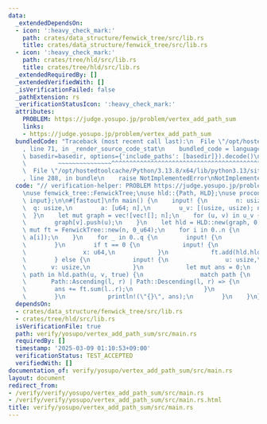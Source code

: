 ```yaml
---
data:
  _extendedDependsOn:
  - icon: ':heavy_check_mark:'
    path: crates/data_structure/fenwick_tree/src/lib.rs
    title: crates/data_structure/fenwick_tree/src/lib.rs
  - icon: ':heavy_check_mark:'
    path: crates/tree/hld/src/lib.rs
    title: crates/tree/hld/src/lib.rs
  _extendedRequiredBy: []
  _extendedVerifiedWith: []
  _isVerificationFailed: false
  _pathExtension: rs
  _verificationStatusIcon: ':heavy_check_mark:'
  attributes:
    PROBLEM: https://judge.yosupo.jp/problem/vertex_add_path_sum
    links:
    - https://judge.yosupo.jp/problem/vertex_add_path_sum
  bundledCode: "Traceback (most recent call last):\n  File \"/opt/hostedtoolcache/Python/3.13.8/x64/lib/python3.13/site-packages/onlinejudge_verify/documentation/build.py\"\
    , line 71, in _render_source_code_stat\n    bundled_code = language.bundle(stat.path,\
    \ basedir=basedir, options={'include_paths': [basedir]}).decode()\n          \
    \         ~~~~~~~~~~~~~~~^^^^^^^^^^^^^^^^^^^^^^^^^^^^^^^^^^^^^^^^^^^^^^^^^^^^^^^^^^^^^^^^^^\n\
    \  File \"/opt/hostedtoolcache/Python/3.13.8/x64/lib/python3.13/site-packages/onlinejudge_verify/languages/rust.py\"\
    , line 288, in bundle\n    raise NotImplementedError\nNotImplementedError\n"
  code: "// verification-helper: PROBLEM https://judge.yosupo.jp/problem/vertex_add_path_sum\n\
    \nuse fenwick_tree::FenwickTree;\nuse hld::{Path, HLD};\nuse proconio::{fastout,\
    \ input};\n\n#[fastout]\nfn main() {\n    input! {\n        n: usize,\n      \
    \  q: usize,\n        a: [u64; n],\n        u_v: [(usize, usize); n - 1],\n  \
    \  }\n    let mut graph = vec![vec![]; n];\n    for (u, v) in u_v {\n        graph[u].push(v);\n\
    \        graph[v].push(u);\n    }\n    let hld = HLD::new(graph, 0);\n    let\
    \ mut ft = FenwickTree::new(n, 0_u64);\n    for i in 0..n {\n        ft.add(hld.hld_in[i],\
    \ a[i]);\n    }\n    for _ in 0..q {\n        input! {\n            t: usize,\n\
    \        }\n        if t == 0 {\n            input! {\n                p: usize,\n\
    \                x: u64,\n            }\n            ft.add(hld.hld_in[p], x);\n\
    \        } else {\n            input! {\n                u: usize,\n         \
    \       v: usize,\n            }\n            let mut ans = 0;\n            for\
    \ path in hld.path(u, v, true) {\n                match path {\n             \
    \       Path::Ascending(l, r) | Path::Descending(l, r) => {\n                \
    \        ans += ft.sum(l..r);\n                    }\n                }\n    \
    \        }\n            println!(\"{}\", ans);\n        }\n    }\n}\n"
  dependsOn:
  - crates/data_structure/fenwick_tree/src/lib.rs
  - crates/tree/hld/src/lib.rs
  isVerificationFile: true
  path: verify/yosupo/vertex_add_path_sum/src/main.rs
  requiredBy: []
  timestamp: '2025-03-09 01:10:53+09:00'
  verificationStatus: TEST_ACCEPTED
  verifiedWith: []
documentation_of: verify/yosupo/vertex_add_path_sum/src/main.rs
layout: document
redirect_from:
- /verify/verify/yosupo/vertex_add_path_sum/src/main.rs
- /verify/verify/yosupo/vertex_add_path_sum/src/main.rs.html
title: verify/yosupo/vertex_add_path_sum/src/main.rs
---
```

